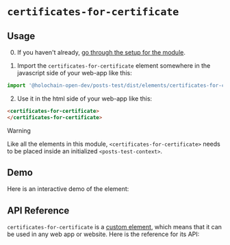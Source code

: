 
# `certificates-for-certificate`

## Usage

0. If you haven't already, [go through the setup for the module](/setup).

1. Import the `certificates-for-certificate` element somewhere in the javascript side of your web-app like this:

```js
import '@holochain-open-dev/posts-test/dist/elements/certificates-for-certificate.js'
```

2. Use it in the html side of your web-app like this:

```html
<certificates-for-certificate>
</certificates-for-certificate>
```

> [!WARNING]
> Like all the elements in this module, `<certificates-for-certificate>` needs to be placed inside an initialized `<posts-test-context>`.

## Demo

Here is an interactive demo of the element:

<element-demo>
</element-demo>

<script setup>
import { onMounted } from "vue";
import { PostsTestZomeMock, sampleCertificate } from "@holochain-open-dev/posts-test/dist/mocks.js";
import { PostsTestStore, PostsTestClient } from "@holochain-open-dev/posts-test";
import { decodeHashFromBase64 } from '@holochain/client';
import { render, html } from "lit";

onMounted(async () => {
  // Elements need to be imported on the client side, not the SSR side
  // Reference: https://vitepress.dev/guide/ssr-compat#importing-in-mounted-hook
  await import('@api-viewer/docs/lib/api-docs.js');
  await import('@api-viewer/demo/lib/api-demo.js');
  await import('@holochain-open-dev/posts-test/dist/elements/posts-test-context.js');
  await import('@holochain-open-dev/posts-test/dist/elements/certificates-for-certificate.js');

  const mock = new PostsTestZomeMock();
  const client = new PostsTestClient(mock);

  const certificate = await sampleCertificate(client);

  const record = await mock.create_certificate(certificate);

  const store = new PostsTestStore(client);
  
  render(html`
    <posts-test-context .store=${store}>
      <api-demo src="custom-elements.json" only="certificates-for-certificate" exclude-knobs="store">
        <certificates-for-certificate .certificate=${ certificate.certifications_hashes[0] }></certificates-for-certificate>
      </api-demo>
    </posts-test-context>
  `, document.querySelector('element-demo'))
  })

</script>

## API Reference

`certificates-for-certificate` is a [custom element](https://web.dev/articles/custom-elements-v1), which means that it can be used in any web app or website. Here is the reference for its API:

<api-docs src="custom-elements.json" only="certificates-for-certificate">
</api-docs>
